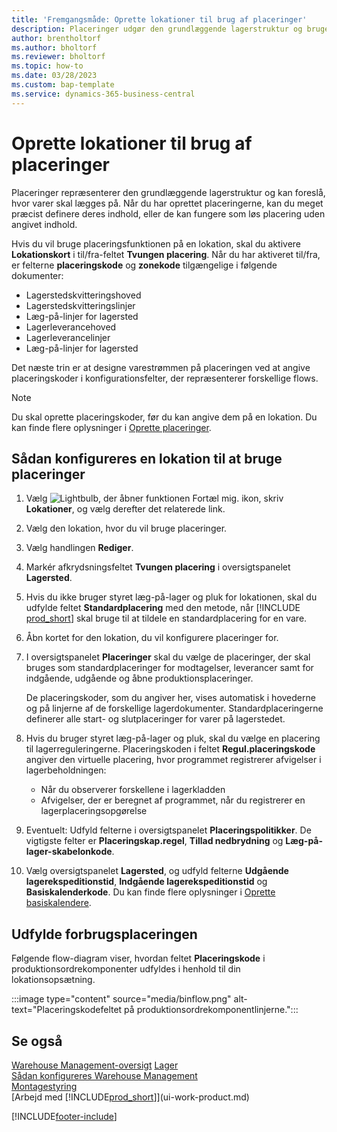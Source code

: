 ```yaml
---
title: 'Fremgangsmåde: Oprette lokationer til brug af placeringer'
description: Placeringer udgør den grundlæggende lagerstruktur og bruges til at fremsætte forslag om placeringen af varer.
author: brentholtorf
ms.author: bholtorf
ms.reviewer: bholtorf
ms.topic: how-to
ms.date: 03/28/2023
ms.custom: bap-template
ms.service: dynamics-365-business-central
---
```


# Oprette lokationer til brug af placeringer

Placeringer repræsenterer den grundlæggende lagerstruktur og kan foreslå, hvor varer skal lægges på. Når du har oprettet placeringerne, kan du meget præcist definere deres indhold, eller de kan fungere som løs placering uden angivet indhold.

Hvis du vil bruge placeringsfunktionen på en lokation, skal du aktivere **Lokationskort** i til/fra-feltet **Tvungen placering**. Når du har aktiveret til/fra, er felterne **placeringskode** og **zonekode** tilgængelige i følgende dokumenter:

* Lagerstedskvitteringshoved
* Lagerstedskvitteringslinjer
* Læg-på-linjer for lagersted
* Lagerleverancehoved
* Lagerleverancelinjer
* Læg-på-linjer for lagersted

Det næste trin er at designe varestrømmen på placeringen ved at angive placeringskoder i konfigurationsfelter, der repræsenterer forskellige flows.  

> [!NOTE]  
> Du skal oprette placeringskoder, før du kan angive dem på en lokation. Du kan finde flere oplysninger i [Oprette placeringer](warehouse-how-to-create-individual-bins.md).  

## Sådan konfigureres en lokation til at bruge placeringer

1. Vælg ![Lightbulb, der åbner funktionen Fortæl mig.](media/ui-search/search_small.png "Fortæl mig, hvad du vil foretage dig") ikon, skriv **Lokationer**, og vælg derefter det relaterede link.  
2. Vælg den lokation, hvor du vil bruge placeringer.  
3. Vælg handlingen **Rediger**.  
4. Markér afkrydsningsfeltet **Tvungen placering** i oversigtspanelet **Lagersted**.  
5. Hvis du ikke bruger styret læg-på-lager og pluk for lokationen, skal du udfylde feltet **Standardplacering** med den metode, når [!INCLUDE [prod_short](includes/prod_short.md)] skal bruge til at tildele en standardplacering for en vare.  
6. Åbn kortet for den lokation, du vil konfigurere placeringer for.
7. I oversigtspanelet **Placeringer** skal du vælge de placeringer, der skal bruges som standardplaceringer for modtagelser, leverancer samt for indgående, udgående og åbne produktionsplaceringer.  

    De placeringskoder, som du angiver her, vises automatisk i hovederne og på linjerne af de forskellige lagerdokumenter. Standardplaceringerne definerer alle start- og slutplaceringer for varer på lagerstedet.  
8. Hvis du bruger styret læg-på-lager og pluk, skal du vælge en placering til lagerreguleringerne. Placeringskoden i feltet **Regul.placeringskode** angiver den virtuelle placering, hvor programmet registrerer afvigelser i lagerbeholdningen:

    * Når du observerer forskellene i lagerkladden
    * Afvigelser, der er beregnet af programmet, når du registrerer en lagerplaceringsopgørelse  
9. Eventuelt: Udfyld felterne i oversigtspanelet **Placeringspolitikker**. De vigtigste felter er **Placeringskap.regel**, **Tillad nedbrydning** og **Læg-på-lager-skabelonkode**.  
10. Vælg oversigtspanelet **Lagersted**, og udfyld felterne **Udgående lagerekspeditionstid**, **Indgående lagerekspeditionstid** og **Basiskalenderkode**. Du kan finde flere oplysninger i [Oprette basiskalendere](across-how-to-assign-base-calendars.md).

## Udfylde forbrugsplaceringen

Følgende flow-diagram viser, hvordan feltet **Placeringskode** i produktionsordrekomponenter udfyldes i henhold til din lokationsopsætning.

:::image type="content" source="media/binflow.png" alt-text="Placeringskodefeltet på produktionsordrekomponentlinjerne.":::

## Se også

[Warehouse Management-oversigt](design-details-warehouse-management.md)
[Lager](inventory-manage-inventory.md)  
[Sådan konfigureres Warehouse Management](warehouse-setup-warehouse.md)  
[Montagestyring](assembly-assemble-items.md)  
[Arbejd med [!INCLUDE[prod_short](includes/prod_short.md)]](ui-work-product.md)

[!INCLUDE[footer-include](includes/footer-banner.md)]
